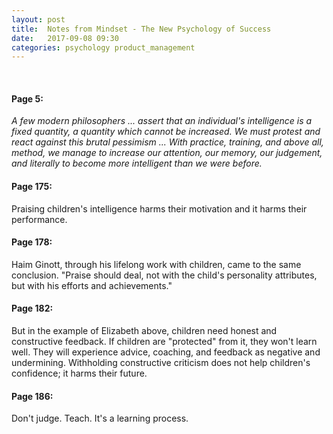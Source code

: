```yaml
---
layout: post
title:  Notes from Mindset - The New Psychology of Success
date:   2017-09-08 09:30
categories: psychology product_management
---
```


<br>

#### Page 5: ###

_A few modern philosophers ... assert that an individual's intelligence is a fixed quantity, a quantity which cannot be increased. We must protest and react against this brutal pessimism ... With practice, training, and above all, method, we manage to increase our attention, our memory, our judgement, and literally to become more intelligent than we were before._

#### Page 175: ###

Praising children's intelligence harms their motivation and it harms their performance.

#### Page 178: ###

Haim Ginott, through his lifelong work with children, came to the same conclusion. "Praise should deal, not with the child's personality attributes, but with his efforts and achievements."

#### Page 182: ###

But in the example of Elizabeth above, children need honest and constructive feedback. If children are "protected" from it, they won't learn well. They will experience advice, coaching, and feedback as negative and undermining. Withholding constructive criticism does not help children's confidence; it harms their future.

#### Page 186: ###

Don't judge. Teach. It's a learning process.